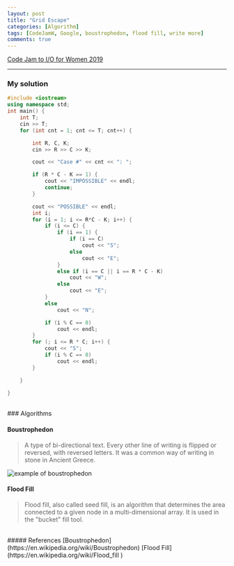 ```yaml
---
layout: post
title: "Grid Escape"
categories: [Algorithm]
tags: [CodeJamW, Google, boustrophedon, flood fill, write more]
comments: true
---
```

[Code Jam to I/O for Women 2019](https://codingcompetitions.withgoogle.com/codejamio/round/0000000000050fc5/0000000000054e9c)

---

### My solution
```c++
#include <iostream>
using namespace std;
int main() {
	int T;
	cin >> T;
	for (int cnt = 1; cnt <= T; cnt++) {

		int R, C, K;
		cin >> R >> C >> K;

		cout << "Case #" << cnt << ": ";

		if (R * C - K == 1) {
			cout << "IMPOSSIBLE" << endl;
			continue;
		}

		cout << "POSSIBLE" << endl;
		int i;
		for (i = 1; i <= R*C - K; i++) {
			if (i <= C) {
				if (i == 1) {
					if (i == C)
						cout << "S";
					else
						cout << "E";
				}
				else if (i == C || i == R * C - K)
					cout << "W";
				else
					cout << "E";
			}
			else
				cout << "N";

			if (i % C == 0)
				cout << endl;
		}
		for (; i <= R * C; i++) {
			cout << "S";
			if (i % C == 0)
				cout << endl;
		}

	}

}
```


<br>
### Algorithms

#### Boustrophedon

>  A type of bi-directional text. Every other line of writing is flipped or reversed, with reversed letters. It was a common way of writing in stone in Ancient Greece.

![example of boustrophedon](https://upload.wikimedia.org/wikipedia/commons/a/af/Boustrophedon.png)


#### Flood Fill

> Flood fill, also called seed fill, is an algorithm that determines the area connected to a given node in a multi-dimensional array. It is used in the "bucket" fill tool.


<br>
##### References
[Boustrophedon](https://en.wikipedia.org/wiki/Boustrophedon)
[Flood Fill](https://en.wikipedia.org/wiki/Flood_fill
)
